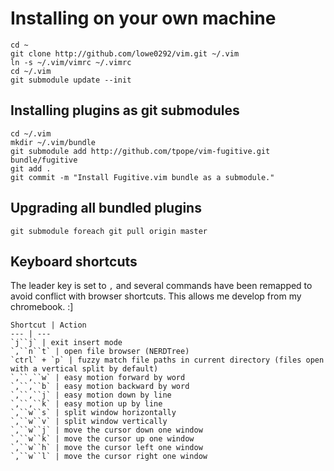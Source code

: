 # Installing on your own machine

    cd ~
    git clone http://github.com/lowe0292/vim.git ~/.vim
    ln -s ~/.vim/vimrc ~/.vimrc
    cd ~/.vim
    git submodule update --init 

## Installing plugins as git submodules

    cd ~/.vim
    mkdir ~/.vim/bundle
    git submodule add http://github.com/tpope/vim-fugitive.git bundle/fugitive
    git add .
    git commit -m "Install Fugitive.vim bundle as a submodule."

## Upgrading all bundled plugins
    
    git submodule foreach git pull origin master

## Keyboard shortcuts

The leader key is set to `,` and several commands have been remapped to avoid conflict with browser shortcuts. This allows me develop from my chromebook. :]

    Shortcut | Action
    --- | ---
    `j``j` | exit insert mode
    `,``n``t` | open file browser (NERDTree)
    `ctrl` + `p` | fuzzy match file paths in current directory (files open with a vertical split by default)
    `,``,``w` | easy motion forward by word
    `,``,``b` | easy motion backward by word
    `,``,``j` | easy motion down by line
    `,``,``k` | easy motion up by line
    `,``w``s` | split window horizontally
    `,``w``v` | split window vertically
    `,``w``j` | move the cursor down one window
    `,``w``k` | move the cursor up one window
    `,``w``h` | move the cursor left one window
    `,``w``l` | move the cursor right one window
